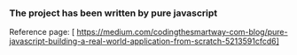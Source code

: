 ### The project has been written by pure javascript


Reference page: [
https://medium.com/codingthesmartway-com-blog/pure-javascript-building-a-real-world-application-from-scratch-5213591cfcd6]